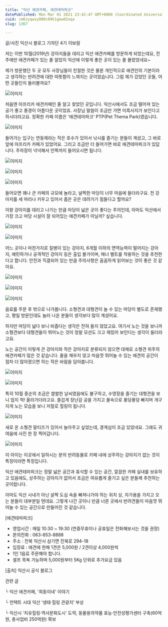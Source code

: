```yaml
---
title: "익산 애견카페, 애견테마파크"
datePublished: Mon Mar 01 2021 23:42:47 GMT+0000 (Coordinated Universal Time)
cuid: cm6zyqwzy000c09k1gew02oqa
slug: 1367

---
```



글/사진 익산시 블로그 기자단 4기 이보람

저는 이번 10월(2019년) 강아지들을 데리고 익산 애견카페를 방문하게 되었는데요, 전주에만 애견카페가 있는 줄 알았지 익산에 이렇게 좋은 곳이 있는 줄 몰랐었네요~

제가 방문했던 두 곳 모두 사장님들이 친절한 것은 물론 개인적으로 애견인의 기본이라고 생각하는 반려견에 대한 따뜻함이 느껴지는 곳이었습니다. 그럼 제가 갔었던 곳들, 어떤 곳들인지 둘러볼까요?

![이미지](https://cdn.hashnode.com/res/hashnode/image/upload/v1739246947074/95dc7b7d-cde6-4425-91f1-d542702cd747.png)

처음엔 아프리카 애견카페인 줄 알고 찾았던 곳입니다. 익산시에서도 조금 떨어져 있는 공기 좋고 풍경이 아름다운 곳이었죠. 사장님 말씀이 조금만 가면 미륵사지가 보인다고 하시더라고요. 정확한 카페 이름은 '애견테마파크' PTP(Pet Thema Park)였습니다.

![이미지](https://cdn.hashnode.com/res/hashnode/image/upload/v1739246949385/e7b1c222-fe09-4989-9639-718b0e7a6e47.png)

들어가는 입구는 연동제라는 작은 호수가 있어서 낚시를 즐기는 분들이 계셨고, 그 바로 앞에 아프리카 카페가 있었어요. 그리고 조금만 더 들어가면 바로 애견테마파크가 있답니다. 주차장이 넉넉해서 안쪽까지 들어오시면 됩니다.

![이미지](https://cdn.hashnode.com/res/hashnode/image/upload/v1739246951793/c8a5392a-282c-4b1b-88cc-969f9e305867.png)

![이미지](https://cdn.hashnode.com/res/hashnode/image/upload/v1739246954404/d0684c2a-16d6-4d24-8f70-74881bd0fae4.png)

![이미지](https://cdn.hashnode.com/res/hashnode/image/upload/v1739246957502/33d9f6f7-438e-468c-b747-263cd3e6b7b0.png)

들어오면 꽤나 큰 카페의 규모에 놀라고, 널찍한 마당이 너무 마음에 들더라구요. 전 강아지를 세 마리나 키우고 있어서 좁은 곳은 데려가기 힘들다고 할까요?

이왕 강아지를 데리고 나가는 만큼 마당이 넓은 곳이 좋다는 주의인데, 아마도 익산에서 가장 크고 마당 시설이 잘 되어있는 애견카페가 아닐까? 싶습니다.

![이미지](https://cdn.hashnode.com/res/hashnode/image/upload/v1739246960176/35505761-c1c2-4605-86ca-640078846bdd.png)

![이미지](https://cdn.hashnode.com/res/hashnode/image/upload/v1739246962825/c23f0e4a-abde-4932-b337-10146522fdcb.png)

어느 곳이나 마찬가지로 질병이 있는 강아지, 6개월 이하의 면역능력이 떨어지는 강아지, 예민하거나 공격적인 강아지 등은 출입 불가이며, 매너 벨트를 착용하는 것을 추천한다고 합니다. 안전과 직결되어 있는 만큼 주의사항은 꼼꼼하게 읽어보는 것이 좋은 것 같아요.

![이미지](https://cdn.hashnode.com/res/hashnode/image/upload/v1739246965546/c7715168-109d-45aa-bb8a-1b7e4e37e1be.png)

![이미지](https://cdn.hashnode.com/res/hashnode/image/upload/v1739246968526/56309670-e4f4-4516-bf6a-07fb3ad627d6.png)

![이미지](https://cdn.hashnode.com/res/hashnode/image/upload/v1739246970754/bd590a16-502a-419c-9340-03717cb8feca.png)

음료를 주문 후 밖으로 나가봅니다. 소형견과 대형견이 놀 수 있는 마당이 별도로 존재했고, 평일 방문인데도 놀러 나온 분들이 생각보다 많이 계셨어요.

하지만 마당이 넓다 보니 비좁다는 생각은 전혀 들지 않았고요. 여기서 노는 것을 보니까 소형견보다 대형견들이 뛰어노는 것이 정말 모션도 크고 재밌어 보인다는 생각이 들더라고요.

노는 공간이 이렇게 큰 강아지와 작은 강아지로 분류되지 않으면 대체로 소형견 위주의 애견카페가 많은 것 같습니다. 줄을 채우지 않고 마음껏 뛰어놀 수 있는 애견의 공간이 점차 더 많아졌으면 하는 작은 바람을 담아봅니다.

![이미지](https://cdn.hashnode.com/res/hashnode/image/upload/v1739246973215/54cb1d81-89c3-4c64-977f-8aeeb7793e6f.png)

![이미지](https://cdn.hashnode.com/res/hashnode/image/upload/v1739246975930/517a6153-f9f8-4408-a851-5c4644433730.png)

특히 10월 중순의 조금은 쌀쌀한 날씨였음에도 불구하고, 수영장을 즐기는 대형견을 보니 엄지 척! 올라가더라고요. 즐겁게 장난감 공을 가지고 물속으로 풍덩풍덩 빠지며 개구지게 노는 모습을 보니 저절로 힐링이 됩니다.

![이미지](https://cdn.hashnode.com/res/hashnode/image/upload/v1739246978586/74765108-b84b-4cf4-8f69-d4b31a9c4e9d.png)

새로 온 소형견 말티즈가 있어서 놀아주고 싶었는데, 경계심이 조금 있었네요. 그래도 귀여움에 사진 한 장 찍어갑니다.

![이미지](https://cdn.hashnode.com/res/hashnode/image/upload/v1739246981326/6385fb3b-4a4e-44bd-8aa6-cb066ecb4b72.png)

이 아이는 이곳에서 일하시는 분의 반려동물로 카페 내에 상주하는 강아지가 없는 것이 특징이라면 특징입니다.

익산 애견테마파크는 정말 넓은 공간과 휴식할 수 있는 공간, 깔끔한 카페 실내를 보유하고 있음에도, 상주하는 강아지가 없어서 조금은 여유롭게 즐기고 싶은 분들께 추천하는 곳이랍니다.

아마도 익산 시내가 아닌 살짝 도심 속을 빠져나가야 하는 위치 상, 자가용을 가지고 오는 분들이 대부분일 텐데요. 그렇게 나간 곳이니 만큼 너른 곳에서 반려견들이 마음껏 뛰어놀 수 있는 공간으로 만들어진 것 같습니다.

[애견테마파크]

- 영업시간 : 매일 10:30 ~ 19:30 (연중무휴이나 공휴일은 전화해보시는 것을 권장)
- 문의전화 : 063-853-8888
- 주소 : 전북 익산시 삼기면 진북로 294-18
- 입장료 : 애견에 한해 1견은 5,000원 / 2견이상 4,000원씩
- 1인 1음료 주문해야 합니다.
- 셀프 목욕 가능하며 5,000원부터 5Kg 단위로 추가요금 있음

[출처] 익산시 공식 블로그

관련 글

└ 익산 애견카페, '희동이네' 이야기

└ 언택트 시대 익산 ‘생태·힐링 관광지’ 부상

└ 익산시 ‘치유힐링·역사문화도시’ 도약, 동물용의약품 효능·안전성평가센터 구축(60억원, 총사업비 250억원) 확보